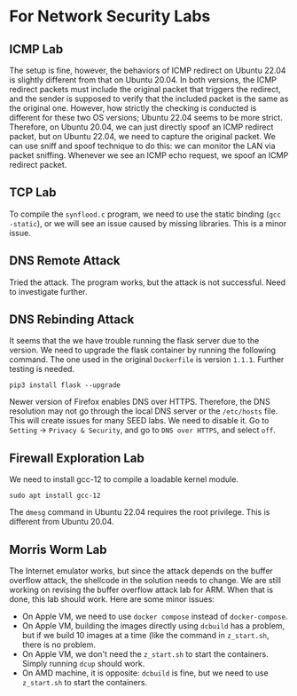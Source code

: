 # For Network Security Labs

## ICMP Lab

The setup is fine, however, the behaviors of ICMP redirect
on Ubuntu 22.04 is slightly different from that on Ubuntu 20.04.
In both versions, the ICMP redirect packets must include
the original packet that triggers the redirect, and the sender
is supposed to verify that the included packet is the same
as the original one. However, how strictly the checking is
conducted is different for these two OS versions;
Ubuntu 22.04 seems to be more strict.
Therefore, on Ubuntu 20.04, we can just directly spoof an
ICMP redirect packet, but on Ubuntu 22.04, we need to
capture the original packet.
We can use sniff and spoof technique to do this:
we can monitor the LAN via packet sniffing. Whenever we see an
ICMP echo request, we spoof an ICMP redirect packet.

## TCP Lab

To compile the `synflood.c` program, we need to use the static
binding (`gcc -static`), or we will see an issue caused by missing libraries.
This is a minor issue.

## DNS Remote Attack

Tried the attack. The program works, but the attack is not successful.
Need to investigate further.


## DNS Rebinding Attack

It seems that the we have trouble running the flask server due to the
version. We need to upgrade the flask container by running the
following command. The one used in the original `Dockerfile` is
version `1.1.1`. Further testing is needed.

```
pip3 install flask --upgrade
```

Newer version of Firefox enables DNS over HTTPS. Therefore, the DNS
resolution may not go through the local DNS server or the `/etc/hosts`
file. This will create issues for many SEED labs. We need to disable it.
Go to `Setting` -> `Privacy & Security`, and go to `DNS over HTTPS`, and select
`off`.


## Firewall Exploration Lab

We need to install gcc-12 to compile a loadable kernel module.
```
sudo apt install gcc-12
```

The `dmesg` command in Ubuntu 22.04 requires the root privilege. This is
different from Ubuntu 20.04.


## Morris Worm Lab

The Internet emulator works, but since the attack depends on the
buffer overflow attack, the shellcode in the solution needs to
change. We are still working on revising
the buffer overflow attack lab for ARM. When that is done,
this lab should work. Here are some minor issues:

- On Apple VM, we need to use `docker compose` instead of `docker-compose`.
- On Apple VM, building the images directly using `dcbuild`
  has a problem, but if we build 10 images at a time (like the command
  in `z_start.sh`, there is no problem.
- On Apple VM, we don't need the `z_start.sh` to start the containers.
  Simply running `dcup` should work.
- On AMD machine, it is opposite: `dcbuild` is fine, but we need to use
  `z_start.sh` to start the containers.

